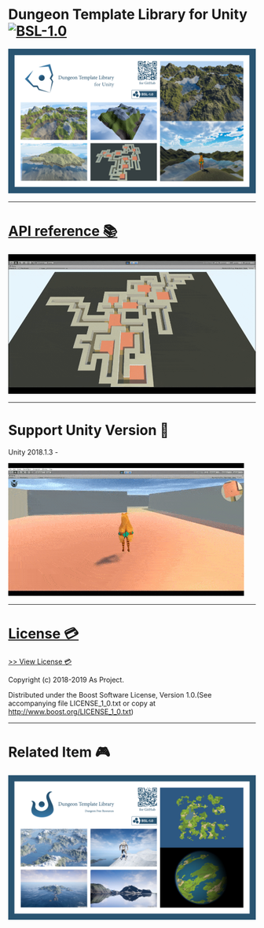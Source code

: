 # Dungeon Template Library for Unity [![BSL-1.0](https://img.shields.io/badge/license-BSL--1.0-blue.svg)](https://github.com/sitRyo/DungeonTemplateLibraryUnity/blob/master/LICENSE_1_0.txt)

[![Unity](https://raw.githubusercontent.com/AsPJT/AsPJT/master/Picture/dungeon_template_library_unity.png)](https://github.com/sitRyo/DungeonTemplateLibraryUnity/wiki/API-reference)

---

# [API reference 📚](https://github.com/sitRyo/DungeonTemplateLibraryUnity/wiki/API-reference)

[![Unity](https://github.com/AsPJT/DungeonPicture/blob/master/Picture/Unity/Screenshot/rl540.gif)](https://github.com/sitRyo/DungeonTemplateLibraryUnity/wiki/API-reference)

---

# Support Unity Version 🔧

Unity 2018.1.3 -

[![Unity](https://github.com/AsPJT/DungeonPicture/blob/master/Picture/Unity/Screenshot/rl270_ch.gif)](https://github.com/sitRyo/DungeonTemplateLibraryUnity/wiki/API-reference)

---

# [License 💳](https://github.com/sitRyo/DungeonTemplateLibraryUnity/blob/master/LICENSE_1_0.txt)

[>> View License 💳](https://github.com/sitRyo/DungeonTemplateLibraryUnity/blob/master/LICENSE_1_0.txt)

Copyright (c) 2018-2019 As Project.

Distributed under the Boost Software License, Version 1.0.(See accompanying file LICENSE_1_0.txt or copy at http://www.boost.org/LICENSE_1_0.txt)

---

# Related Item 🎮

[![DTL](https://raw.githubusercontent.com/AsPJT/AsPJT/master/Picture/dungeon_template_library.png)](https://github.com/AsPJT/DungeonTemplateLibrary)
